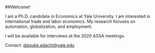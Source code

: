 ##Welcome!

I am a Ph.D. candidate in Economics at Yale University. I am interested in international trade and labor economics. My research focuses on automation, globalization, and employment.

I will be available for interviews at the 2020 ASSA meetings.

Contact: [daisuke.adachi@yale.edu](mailto:daisuke.adachi@yale.edu)

